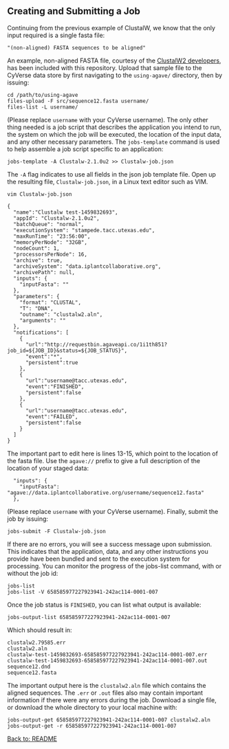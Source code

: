 ## Creating and Submitting a Job

Continuing from the previous example of ClustalW, we know that the only input required is a single fasta file:

```"(non-aligned) FASTA sequences to be aligned"```

An example, non-aligned FASTA file, courtesy of the [ClustalW2 developers](http://www.ebi.ac.uk/Tools/msa/clustalw2/help/faq.html#11),  has been included with this repository.
Upload that sample file to the CyVerse data store by first navigating to the `using-agave/` directory, then by issuing:

```
cd /path/to/using-agave
files-upload -F src/sequence12.fasta username/
files-list -L username/
```

(Please replace `username` with your CyVerse username).
The only other thing needed is a job script that describes the application you intend to run, the system on which the job will be executed, the location of the input data, and any other necessary parameters.
The `jobs-template` command is used to help assemble a job script specific to an application:

```jobs-template -A Clustalw-2.1.0u2 >> Clustalw-job.json```

The `-A` flag indicates to use all fields in the json job template file.
Open up the resulting file, `Clustalw-job.json`, in a Linux text editor such as VIM.

```vim Clustalw-job.json```

```
{
  "name":"Clustalw test-1459832693",
  "appId": "Clustalw-2.1.0u2",
  "batchQueue": "normal",
  "executionSystem": "stampede.tacc.utexas.edu",
  "maxRunTime": "23:56:00",
  "memoryPerNode": "32GB",
  "nodeCount": 1,
  "processorsPerNode": 16,
  "archive": true,
  "archiveSystem": "data.iplantcollaborative.org",
  "archivePath": null,
  "inputs": {
    "inputFasta": ""
  },
  "parameters": {
    "format": "CLUSTAL",
    "T": "DNA",
    "outname": "clustalw2.aln",
    "arguments": ""
  },
  "notifications": [
    {
      "url":"http://requestbin.agaveapi.co/1i1th851?job_id=${JOB_ID}&status=${JOB_STATUS}",
      "event":"*",
      "persistent":true
    },
    {
      "url":"username@tacc.utexas.edu",
      "event":"FINISHED",
      "persistent":false
    },
    {
      "url":"username@tacc.utexas.edu",
      "event":"FAILED",
      "persistent":false
    }
  ]
}
```

The important part to edit here is lines 13-15, which point to the location of the fasta file.
Use the `agave://` prefix to give a full description of the location of your staged data:

```
  "inputs": {
    "inputFasta": "agave://data.iplantcollaborative.org/username/sequence12.fasta"
  },
```

(Please replace `username` with your CyVerse username). Finally, submit the job by issuing:

```jobs-submit -F Clustalw-job.json```

If there are no errors, you will see a success message upon submission.
This indicates that the application, data, and any other instructions you provide have been bundled and sent to the execution system for processing.
You can monitor the progress of the jobs-list command, with or without the job id:

```
jobs-list
jobs-list -V 658585977227923941-242ac114-0001-007
```

Once the job status is `FINISHED`, you can list what output is available:

```jobs-output-list 658585977227923941-242ac114-0001-007```

Which should result in:

```
clustalw2.79585.err
clustalw2.aln
clustalw-test-1459832693-658585977227923941-242ac114-0001-007.err
clustalw-test-1459832693-658585977227923941-242ac114-0001-007.out
sequence12.dnd
sequence12.fasta
```

The important output here is the `clustalw2.aln` file which contains the aligned sequences.
The `.err` or `.out` files also may contain important information if there were any errors during the job.
Download a single file, or download the whole directory to your local machine with:

```
jobs-output-get 658585977227923941-242ac114-0001-007 clustalw2.aln
jobs-output-get -r 658585977227923941-242ac114-0001-007
```

[Back to: README](../README.md)
